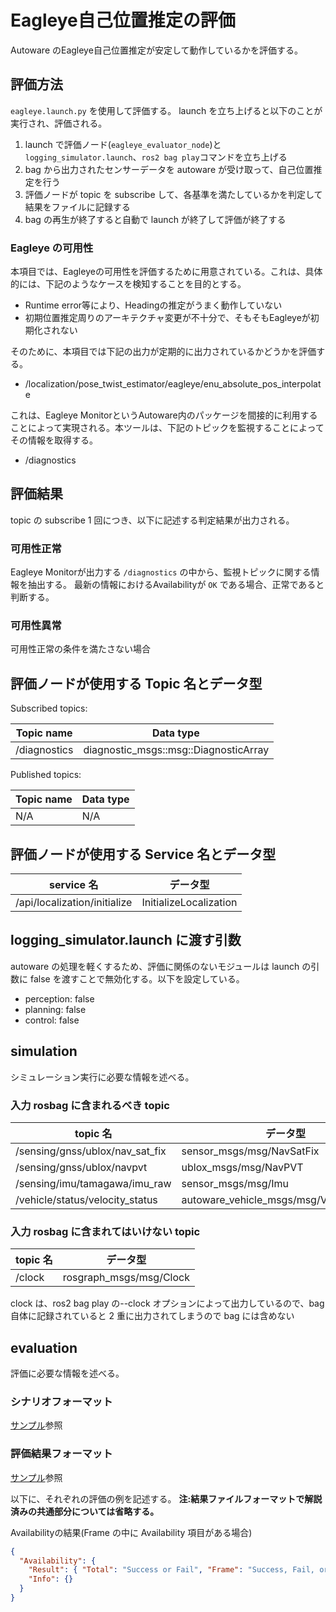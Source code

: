 # Eagleye自己位置推定の評価

Autoware のEagleye自己位置推定が安定して動作しているかを評価する。

## 評価方法

`eagleye.launch.py` を使用して評価する。
launch を立ち上げると以下のことが実行され、評価される。

1. launch で評価ノード(`eagleye_evaluator_node`)と `logging_simulator.launch`、`ros2 bag play`コマンドを立ち上げる
2. bag から出力されたセンサーデータを autoware が受け取って、自己位置推定を行う
3. 評価ノードが topic を subscribe して、各基準を満たしているかを判定して結果をファイルに記録する
4. bag の再生が終了すると自動で launch が終了して評価が終了する

### Eagleye の可用性

本項目では、Eagleyeの可用性を評価するために用意されている。これは、具体的には、下記のようなケースを検知することを目的とする。

- Runtime error等により、Headingの推定がうまく動作していない
- 初期位置推定周りのアーキテクチャ変更が不十分で、そもそもEagleyeが初期化されない

そのために、本項目では下記の出力が定期的に出力されているかどうかを評価する。

- /localization/pose_twist_estimator/eagleye/enu_absolute_pos_interpolate

これは、Eagleye MonitorというAutoware内のパッケージを間接的に利用することによって実現される。本ツールは、下記のトピックを監視することによってその情報を取得する。

- /diagnostics

## 評価結果

topic の subscribe 1 回につき、以下に記述する判定結果が出力される。

### 可用性正常

Eagleye Monitorが出力する `/diagnostics` の中から、監視トピックに関する情報を抽出する。
最新の情報におけるAvailabilityが `OK` である場合、正常であると判断する。

### 可用性異常

可用性正常の条件を満たさない場合

## 評価ノードが使用する Topic 名とデータ型

Subscribed topics:

| Topic name   | Data type                             |
| ------------ | ------------------------------------- |
| /diagnostics | diagnostic_msgs::msg::DiagnosticArray |

Published topics:

| Topic name | Data type |
| ---------- | --------- |
| N/A        | N/A       |

## 評価ノードが使用する Service 名とデータ型

| service 名                   | データ型               |
| ---------------------------- | ---------------------- |
| /api/localization/initialize | InitializeLocalization |

## logging_simulator.launch に渡す引数

autoware の処理を軽くするため、評価に関係のないモジュールは launch の引数に false を渡すことで無効化する。以下を設定している。

- perception: false
- planning: false
- control: false

## simulation

シミュレーション実行に必要な情報を述べる。

### 入力 rosbag に含まれるべき topic

| topic 名                        | データ型                                      |
| ------------------------------- | --------------------------------------------- |
| /sensing/gnss/ublox/nav_sat_fix | sensor_msgs/msg/NavSatFix                     |
| /sensing/gnss/ublox/navpvt      | ublox_msgs/msg/NavPVT                         |
| /sensing/imu/tamagawa/imu_raw   | sensor_msgs/msg/Imu                           |
| /vehicle/status/velocity_status | autoware_vehicle_msgs/msg/VelocityReport |

### 入力 rosbag に含まれてはいけない topic

| topic 名 | データ型                |
| -------- | ----------------------- |
| /clock   | rosgraph_msgs/msg/Clock |

clock は、ros2 bag play の--clock オプションによって出力しているので、bag 自体に記録されていると 2 重に出力されてしまうので bag には含めない

## evaluation

評価に必要な情報を述べる。

### シナリオフォーマット

[サンプル](https://github.com/tier4/driving_log_replayer/blob/main/sample/eagleye/scenario.yaml)参照

### 評価結果フォーマット

[サンプル](https://github.com/tier4/driving_log_replayer/blob/main/sample/eagleye/result.json)参照

以下に、それぞれの評価の例を記述する。
**注:結果ファイルフォーマットで解説済みの共通部分については省略する。**

Availabilityの結果(Frame の中に Availability 項目がある場合)

```json
{
  "Availability": {
    "Result": { "Total": "Success or Fail", "Frame": "Success, Fail, or Warn" },
    "Info": {}
  }
}
```

